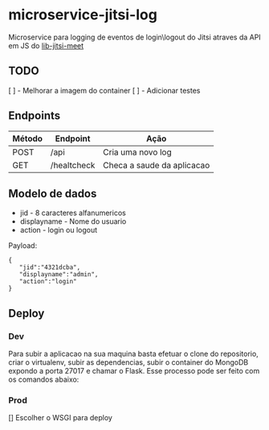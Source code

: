 # microservice-jitsi-log

Microservice para logging de eventos de login\logout do Jitsi atraves da API em JS do [lib-jitsi-meet](https://github.com/jitsi/lib-jitsi-meet)

## TODO

[ ] - Melhorar a imagem do container
[ ] - Adicionar testes

## Endpoints

| Método  | Endpoint             | Ação                             |
|---------|----------------------|----------------------------------|
| POST    | /api                 | Cria uma novo log                |
| GET     | /healtcheck          | Checa a saude da aplicacao       |

## Modelo de dados

- jid - 8 caracteres alfanumericos
- displayname - Nome do usuario
- action - login ou logout


Payload:

```
{
   "jid":"4321dcba",
   "displayname":"admin",
   "action":"login"
}
```

## Deploy

### Dev

Para subir a aplicacao na sua maquina basta efetuar o clone do repositorio, criar o virtualenv, subir as dependencias, subir o container do MongoDB expondo a porta 27017 e chamar o Flask. Esse processo pode ser feito com os comandos abaixo:


### Prod

[] Escolher o WSGI para deploy
